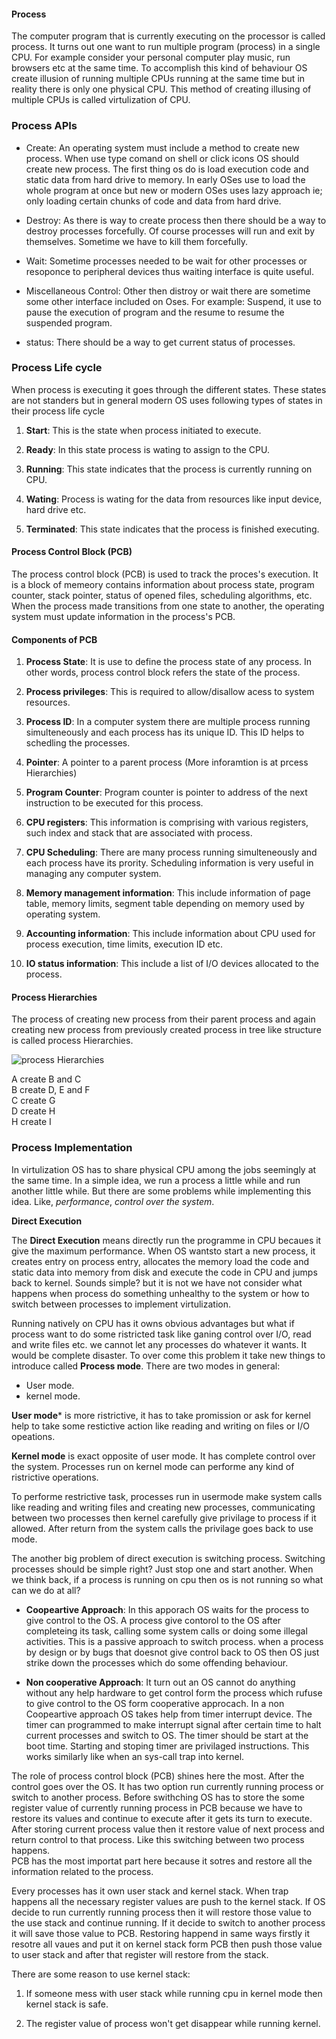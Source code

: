 #### Process
The computer program that is currently executing on the processor is called
process. It turns out one want to run multiple program (process) in a single
CPU. For example consider your personal computer play music, run browsers etc
at the same time. To accomplish this kind of behaviour OS create illusion of 
running multiple CPUs running at the same time but in reality there is only one
physical CPU. This method of creating illusing of multiple CPUs is called
virtulization of CPU. 

### Process APIs
- Create: An operating system must include a method to create new process. When
use type comand on shell or click icons OS should create new process. The first
thing os do is load execution code and static data from hard drive to memory. 
In early OSes use to load the whole program at once but new or modern OSes uses
lazy approach ie; only loading certain chunks of code and data from hard drive.

- Destroy: As there is way to create process then there should be a way to 
destroy processes forcefully. Of course processes will run and exit by 
themselves. Sometime we have to kill them forcefully.

- Wait: Sometime processes needed to be wait for other processes or resoponce to
peripheral devices thus waiting interface is quite useful.

- Miscellaneous Control: Other then distroy or wait there are sometime some 
other interface included on Oses. For example: Suspend, it use to pause the 
execution of program and the resume to resume the suspended program.

- status: There should be a way to get current status of processes.

### Process Life cycle
When process is executing it goes through the different states. These states 
are not standers but in general modern OS uses following types of states in 
their process life cycle

1. **Start**: This is the state when process initiated to execute.

2. **Ready**: In this state process is wating to assign to the CPU.

3. **Running**: This state indicates that the process is currently running on 
CPU.

4. **Wating**: Process is wating for the data from resources like input device,
hard drive etc.

5. **Terminated**: This state indicates that the process is finished executing.

#### Process Control Block (PCB)

The process control block (PCB) is used to track the proces's execution. It is 
a block of memeory contains information about process state, program  counter,
stack pointer, status of opened files, scheduling algorithms, etc. When the 
process made transitions from one state to another, the operating system must
update information in the process's PCB.

#### Components of PCB

1. **Process State**: It is use to define the process state of any process. In 
other words, process control block refers the state of the process.

2. **Process privileges**: This is required to allow/disallow acess to system
resources.

3. **Process ID**: In a computer system there are multiple process running
simulteneously and each process has its unique ID. This ID helps to schedling 
the processes.

4. **Pointer**: A pointer to a parent process (More inforamtion is at prcess 
Hierarchies)

5. **Program Counter**: Program counter is pointer to address of the next 
instruction to be executed for this process.

6. **CPU registers**: This information is comprising with various registers,
such index and stack that are associated with process.

7. **CPU Scheduling**: There are many process running simulteneously and each 
process have its prority. Scheduling information is very useful in managing any 
computer system.

8. **Memory management information**: This include information of page table,
memory limits, segment table depending on memory used by operating system.

9. **Accounting information**: This include information  about CPU used for 
process execution, time limits, execution ID etc.

10. **IO status information**: This include a list of I/O devices allocated to 
the process.

#### Process Hierarchies 

The process of creating new process from their parent process and again creating 
new process from previously created process in tree like structure is called
process Hierarchies. 

![process Hierarchies](resource/os_image4.png)

A create B and C\
B create D, E and F\
C create G\
D create H\
H create I

### Process Implementation
In virtulization OS has to share physical CPU among the jobs seemingly at the
same time. In a simple idea, we run a process a little while and run another 
little while. But there are some problems while implementing this idea. Like,
*performance*, *control over the system*.  

**Direct Execution**

The **Direct Execution** means directly run the programme in CPU becaues it
give the maximum performance. When OS wantsto start a new process, it creates 
entry on process entry, allocates the memory load the code and static data 
into memory from disk and execute the code in CPU and jumps back to kernel.
Sounds simple? but it is not we have not consider what happens when process do
something unhealthy to the system or how to switch between processes to 
implement virtulization.

Running natively on CPU has it owns obvious advantages but what if process want
to do some ristricted task like ganing control over I/O, read and write files etc.
we cannot let any processes do whatever it wants. It would be complete disaster.
To over come this problem it take new things to introduce called **Process mode**.
There are two modes in general:

- User mode.
- kernel mode.

**User mode*** is more ristrictive, it has to take promission or ask for kernel help
to take some restictive action like reading and writing on files or I/O 
opeations.

**Kernel mode** is exact opposite of user mode. It has complete control over the 
system. Processes run on kernel mode can performe any kind of ristrictive 
operations.

To performe restrictive task, processes run in usermode make system calls like
reading and writing files and creating new processes, communicating between two
processes then kernel carefully give privilage to process if it allowed. After 
return from the system calls the privilage goes back to use mode.

The another big problem of direct execution is switching process. Switching 
processes should be simple right? Just stop one and start another. When we think
back, if a process is running on cpu then os is not running so what can we do
at all?

- **Coopeartive Approach**: In this apporach OS waits for the process to give 
control to the OS. A process give contorol to the OS after completeing its task,
calling some system calls or doing some illegal activities. This is a passive
approach to switch process. when a process by design or by bugs that doesnot
give control back to OS then OS just strike down the processes which do some
offending behaviour.

- **Non cooperative Approach**: It turn out an OS cannot do anything without 
any help hardware to get control form the process which rufuse to give control
to the OS form cooperative approcach. In a non Coopeartive approach OS takes 
help from timer interrupt device. The timer can programmed to make interrupt 
signal after certain time to halt current processes and switch to OS. The timer
should be start at the boot time. Starting and stoping timer are privilaged
instructions. This works similarly like when an sys-call trap into kernel.

The role of process control block (PCB) shines here the most. After the control
goes over the OS. It has two option run currently running process or switch to
another process. Before swithching OS has to store the some register value of
currently running process in PCB because we have to restore its values and 
continue to execute after it gets its turn to execute. After storing current
process value then it restore value of next process and return control to that 
process. Like this switching between two process happens.\
PCB has the most importat part here because it sotres and restore all  the 
information related to the process.

Every processes has it own user stack and kernel stack. When trap happens all the
necessary register values are push to the kernel stack. If OS decide to run
currently running process then it will restore those value to the use stack
and continue running. If it decide to switch to another process it will save 
those value to PCB. Restoring happend in same ways firstly it resotre all vaues
and put it on kernel stack form PCB then push those value to user stack and 
after that register will restore from the stack.

There are some reason to use kernel stack:
1. If someone mess with user stack while running cpu in kernel mode then kernel
stack is safe.

2. The register value of process won't get disappear while running kernel.






